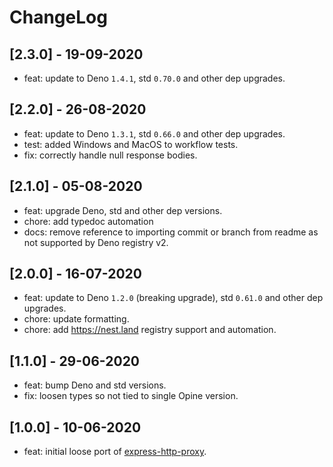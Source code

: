 # ChangeLog

## [2.3.0] - 19-09-2020

- feat: update to Deno `1.4.1`, std `0.70.0` and other dep upgrades.

## [2.2.0] - 26-08-2020

- feat: update to Deno `1.3.1`, std `0.66.0` and other dep upgrades.
- test: added Windows and MacOS to workflow tests.
- fix: correctly handle null response bodies.

## [2.1.0] - 05-08-2020

- feat: upgrade Deno, std and other dep versions.
- chore: add typedoc automation
- docs: remove reference to importing commit or branch from readme as not supported by Deno registry v2.

## [2.0.0] - 16-07-2020

- feat: update to Deno `1.2.0` (breaking upgrade), std `0.61.0` and other dep upgrades.
- chore: update formatting.
- chore: add <https://nest.land> registry support and automation.

## [1.1.0] - 29-06-2020

- feat: bump Deno and std versions.
- fix: loosen types so not tied to single Opine version.

## [1.0.0] - 10-06-2020

- feat: initial loose port of [express-http-proxy](https://github.com/villadora/express-http-proxy).
